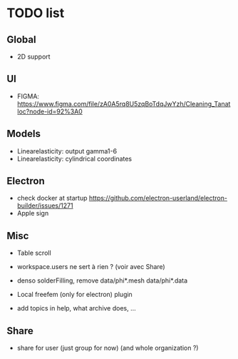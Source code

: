 # TODO list

## Global

- 2D support

## UI

- FIGMA: https://www.figma.com/file/zA0A5rq8U5zqBoTdqJwYzh/Cleaning_Tanatloc?node-id=92%3A0

## Models

- Linearelasticity: output gamma1-6
- Linearelasticity: cylindrical coordinates

## Electron

- check docker at startup https://github.com/electron-userland/electron-builder/issues/1271
- Apple sign

## Misc

- Table scroll

- workspace.users ne sert à rien ? (voir avec Share)

- denso solderFilling, remove data/phi\*.mesh data/phi\*.data

- Local freefem (only for electron) plugin

- add topics in help, what archive does, ...

## Share

- share for user (just group for now) (and whole organization ?)
